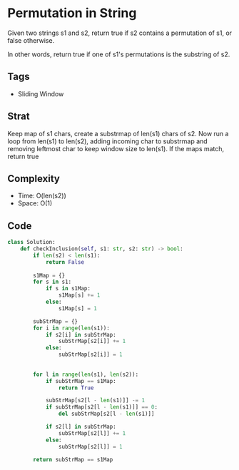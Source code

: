# Permutation in String
Given two strings s1 and s2, return true if s2 contains a permutation of s1, or false otherwise.

In other words, return true if one of s1's permutations is the substring of s2.

## Tags
- Sliding Window

## Strat
Keep map of s1 chars, create a substrmap of len(s1) chars of s2. Now run a loop from len(s1) to len(s2), adding incoming char to substrmap and removing leftmost char to keep window size to len(s1). If the maps match, return true

## Complexity

- Time: O(len(s2))
- Space: O(1) 

## Code

```python
class Solution:
    def checkInclusion(self, s1: str, s2: str) -> bool:
        if len(s2) < len(s1):
            return False
            
        s1Map = {}
        for s in s1:
            if s in s1Map:
                s1Map[s] += 1
            else:
                s1Map[s] = 1

        subStrMap = {}
        for i in range(len(s1)):
            if s2[i] in subStrMap:
                subStrMap[s2[i]] += 1
            else:
                subStrMap[s2[i]] = 1
            
        
        for l in range(len(s1), len(s2)):
            if subStrMap == s1Map:
                return True

            subStrMap[s2[l - len(s1)]] -= 1
            if subStrMap[s2[l - len(s1)]] == 0: 
                del subStrMap[s2[l - len(s1)]]

            if s2[l] in subStrMap:
                subStrMap[s2[l]] += 1
            else:
                subStrMap[s2[l]] = 1

        return subStrMap == s1Map
```
